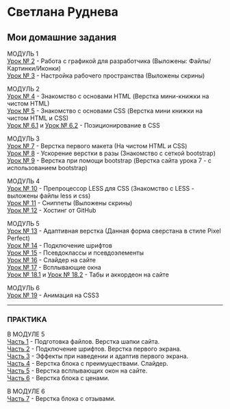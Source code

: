 # Светлана Руднева
## Мои домашние задания

МОДУЛЬ 1  
[Урок № 2](https://github.com/rudneva-sveta/rudneva-sveta.github.io/tree/master/lesson_2/site/img "УРОК № 2 (Работа с графикой для разработчика)") - Работа с графикой для разработчика (Выложены: Файлы/Картинки/Иконки)  
[Урок № 3](https://github.com/rudneva-sveta/rudneva-sveta.github.io/tree/master/lesson_3 "УРОК № 3 (Настройка рабочего пространства)") - Настройка рабочего пространства (Выложены скрины)  
  
МОДУЛЬ 2  
[Урок № 4](https://rudneva-sveta.github.io/lesson_4/project/src/ "УРОК № 4 (Знакомство с основами HTML)") - Знакомство с основами HTML (Верстка мини-книжки на чистом HTML)  
[Урок № 5](https://rudneva-sveta.github.io/lesson_5/project/src/ "УРОК № 5 (Знакомство с основами CSS)") - Знакомство с основами CSS (Верстка мини книжки на чистом HTML и CSS)  
[Урок № 6.1](https://rudneva-sveta.github.io/lesson_6/1/ "Урок № 6.1") и [Урок № 6.2](https://rudneva-sveta.github.io/lesson_6/2/ "Урок № 6.2") - Позиционирование в CSS  
  
МОДУЛЬ 3  
[Урок № 7](https://rudneva-sveta.github.io/lesson_7/project/ "УРОК № 7 (Верстка первого макета)") - Верстка первого макета (На чистом HTML и CSS)  
[Урок № 8](https://rudneva-sveta.github.io/lesson_8/project/ "УРОК № 8 (Ускорение верстки в разы)") - Ускорение верстки в разы (Знакомство  с сеткой bootstrap)  
[Урок № 9](https://rudneva-sveta.github.io/lesson_9/project-bootstrap/ "УРОК № 9 (Верстка при помощи bootstrap)") - Верстка при помощи bootstrap (Верстка сайта урока 7 - с использованием bootstrap)  
  
МОДУЛЬ 4  
[Урок № 10](https://github.com/rudneva-sveta/rudneva-sveta.github.io/tree/master/lesson_10/project/src "УРОК № 10 (Препроцессор LESS для CSS)") - Препроцессор LESS для CSS (Знакомство с LESS - выложены файлы less и css)  
[Урок № 11](https://github.com/rudneva-sveta/rudneva-sveta.github.io/tree/master/lesson_11 "УРОК № 11 (Сниппеты)") - Сниппеты (Выложены скрины)  
[Урок № 12](https://rudneva-sveta.github.io/ "УРОК № 12 (Хостинг от GitHub)") - Хостинг от GitHub
  
МОДУЛЬ 5  
[Урок № 13](https://rudneva-sveta.github.io/lesson_13/ "УРОК № 13 (Адаптивная верстка)") - Адаптивная верстка (Данная форма сверстана в стиле Pixel Perfect)  
[Урок № 14](https://rudneva-sveta.github.io/lesson_14/fonts-viewer/ "УРОК № 14 (Подключение шрифтов)") - Подключение шрифтов  
[Урок № 15](https://rudneva-sveta.github.io/lesson_15/ "УРОК № 15 (Псевдоклассы и псевдоэлементы)") - Псевдоклассы и псевдоэлементы  
[Урок № 16](https://rudneva-sveta.github.io/lesson_16/ "УРОК № 16 (Слайдер на сайте)") - Слайдер на сайте  
[Урок № 17](https://rudneva-sveta.github.io/lesson_17/ "УРОК № 17 (Всплывающие окна)") - Всплывающие окна  
[Урок № 18.1](https://rudneva-sveta.github.io/lesson_18/1/ "Урок № 18.1 - Табы") и [Урок № 18.2](https://rudneva-sveta.github.io/lesson_18/2/ "Урок № 18.2 - Аккордеон") - Табы и аккордеон на сайте  
  
МОДУЛЬ 6  
[Урок № 19](https://rudneva-sveta.github.io/lesson_19/index.html "УРОК № 19 (Анимация на CSS3)") - Анимация на CSS3

  
* * * * *   
### ПРАКТИКА  
  
В МОДУЛЕ 5  
[Часть 1](rudneva-sveta.github.io/practice_1/project/src/ "ПРАКТИКА - ЧАСТЬ 1 (Подготовка файлов. Верстка шапки сайта)") - Подготовка файлов. Верстка шапки сайта.  
[Часть 2](https://rudneva-sveta.github.io/practice_2/project/src/ "ПРАКТИКА - ЧАСТЬ 2 (Подключение шрифтов. Верстка первого экрана)") - Подключение шрифтов. Верстка первого экрана.  
[Часть 3](https://rudneva-sveta.github.io/practice_3/project/src/ "ПРАКТИКА - ЧАСТЬ 3 (Эффекты при наведении и адаптив первого экрана)") - Эффекты при наведении и адаптив первого экрана.  
[Часть 4](https://rudneva-sveta.github.io/practice_4/project/src/ "ПРАКТИКА - ЧАСТЬ 4 (Верстка блока с преимуществами. Слайдер)") - Верстка блока с преимуществами. Слайдер.  
[Часть 5](https://rudneva-sveta.github.io/practice_5/project/src/ "ПРАКТИКА - ЧАСТЬ 5 (Верстка всплывающих окон на сайте)") - Верстка всплывающих окон на сайте.  
[Часть 6](https://rudneva-sveta.github.io/practice_6/project/src/ "ПРАКТИКА - ЧАСТЬ 6 (Верстка блока с ценами)") - Верстка блока с ценами.  
  
В МОДУЛЕ 6  
[Часть 7](https://rudneva-sveta.github.io/practice_7/project/src/ "ПРАКТИКА - ЧАСТЬ 7 (Верстка блока с отзывами)") - Верстка блока с отзывами.
